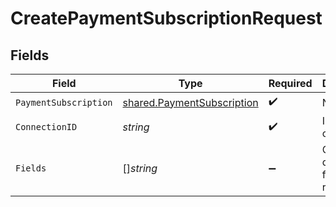 # CreatePaymentSubscriptionRequest


## Fields

| Field                                                                           | Type                                                                            | Required                                                                        | Description                                                                     |
| ------------------------------------------------------------------------------- | ------------------------------------------------------------------------------- | ------------------------------------------------------------------------------- | ------------------------------------------------------------------------------- |
| `PaymentSubscription`                                                           | [shared.PaymentSubscription](../../../pkg/models/shared/paymentsubscription.md) | :heavy_check_mark:                                                              | N/A                                                                             |
| `ConnectionID`                                                                  | *string*                                                                        | :heavy_check_mark:                                                              | ID of the connection                                                            |
| `Fields`                                                                        | []*string*                                                                      | :heavy_minus_sign:                                                              | Comma-delimited fields to return                                                |